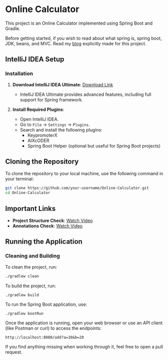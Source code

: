 # Online Calculator

This project is an Online Calculator implemented using Spring Boot and Gradle.

Before getting started, if you wish to read about what spring is, spring boot, JDK, beans, and MVC. Read my [blog](https://medium.com/@ksheer.agrawal/java-spring-framework-db317cb3e789) explicitly made for this project.

## IntelliJ IDEA Setup

### Installation

1. **Download IntelliJ IDEA Ultimate**: [Download Link](https://www.jetbrains.com/products/compare/?product=idea&product=idea-ce)
   - IntelliJ IDEA Ultimate provides advanced features, including full support for Spring framework.

2. **Install Required Plugins**:
   - Open IntelliJ IDEA.
   - Go to `File` -> `Settings` -> `Plugins`.
   - Search and install the following plugins:
     - KeypromoterX
     - AIXcODER
     - Spring Boot Helper (optional but useful for Spring Boot projects)

## Cloning the Repository

To clone the repository to your local machine, use the following command in your terminal:

```bash
git clone https://github.com/your-username/Online-Calculator.git
cd Online-Calculator
```

## Important Links

- **Project Structure Check**: [Watch Video](https://www.youtube.com/watch?v=Xx4kggKHXFE)
- **Annotations Check**: [Watch Video](https://www.youtube.com/watch?v=j5FtKEOlQ8Y)

## Running the Application

### Cleaning and Building

To clean the project, run:

```bash
./gradlew clean
```

To build the project, run:

```
./gradlew build
```

To run the Spring Boot application, use:
```
./gradlew bootRun
```

Once the application is running, open your web browser or use an API client (like Postman or curl) to access the endpoints:
```
http://localhost:8080/add?a=10&b=20
```

If you find anything missing when working through it, feel free to open a pull request.


